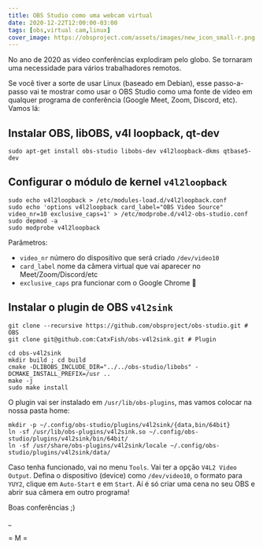 ```yaml
---
title: OBS Studio como uma webcam virtual
date: 2020-12-22T12:00:00-03:00
tags: [obs,virtual cam,linux]
cover_image: https://obsproject.com/assets/images/new_icon_small-r.png
---
```


No ano de 2020 as video conferências explodiram pelo globo. Se tornaram uma necessidade para vários trabalhadores remotos.

Se você tiver a sorte de usar Linux (baseado em Debian), esse passo-a-passo vai te mostrar como usar o OBS Studio como uma fonte de vídeo em qualquer programa de conferência (Google Meet, Zoom, Discord, etc). Vamos lá:

## Instalar OBS, libOBS, v4l loopback, qt-dev

```shell
sudo apt-get install obs-studio libobs-dev v4l2loopback-dkms qtbase5-dev
```

## Configurar o módulo de kernel `v4l2loopback`

```shell
sudo echo v4l2loopback > /etc/modules-load.d/v4l2loopback.conf
sudo echo 'options v4l2loopback card_label="OBS Video Source" video_nr=10 exclusive_caps=1' > /etc/modprobe.d/v4l2-obs-studio.conf
sudo depmod -a
sudo modprobe v4l2loopback
```

Parâmetros:
- `video_nr` número do dispositivo que será criado `/dev/video10`
- `card_label` nome da câmera virtual que vai aparecer no Meet/Zoom/Discord/etc
- `exclusive_caps` pra funcionar com o Google Chrome 🤷


## Instalar o plugin de OBS `v4l2sink`

```shell
git clone --recursive https://github.com/obsproject/obs-studio.git # OBS
git clone git@github.com:CatxFish/obs-v4l2sink.git # Plugin

cd obs-v4l2sink
mkdir build ; cd build
cmake -DLIBOBS_INCLUDE_DIR="../../obs-studio/libobs" -DCMAKE_INSTALL_PREFIX=/usr ..
make -j
sudo make install
```


O plugin vai ser instalado em `/usr/lib/obs-plugins`, mas vamos colocar na nossa pasta home:

```shell
mkdir -p ~/.config/obs-studio/plugins/v4l2sink/{data,bin/64bit}
ln -sf /usr/lib/obs-plugins/v4l2sink.so ~/.config/obs-studio/plugins/v4l2sink/bin/64bit/
ln -sf /usr/share/obs-plugins/v4l2sink/locale ~/.config/obs-studio/plugins/v4l2sink/data/
```

Caso tenha funcionado, vai no menu `Tools`. Vai ter a opção `V4L2 Video Output`. Defina o dispositivo (device) como `/dev/video10`, o formato para `YUY2`, clique em `Auto-Start` e em `Start`. Aí é só criar uma cena no seu OBS e abrir sua câmera em outro programa!

Boas conferências ;)


_

= M =

